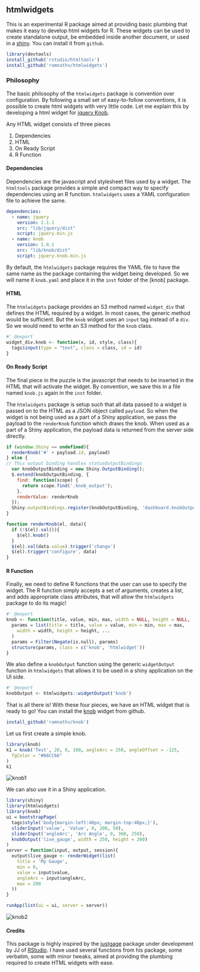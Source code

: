 ## htmlwidgets

This is an experimental R package aimed at providing basic plumbing that makes it easy to develop html widgets for R. These widgets can be used to create standalone output, be embedded inside another document, or used in a [shiny](http://shiny.rstudio.com). You can install it from `github`.

```r
library(devtools)
install_github('rstudio/htmltools')
install_github('ramnathv/htmlwidgets')
```

### Philosophy

The basic philosophy of the `htmlwidgets` package is convention over configuration. By following a small set of easy-to-follow conventions, it is possible to create html widgets with very little code. Let me explain this by developing a html widget for [jquery Knob](http://anthonyterrien.com/knob/).

Any HTML widget consists of three pieces

1. Dependencies
2. HTML 
3. On Ready Script
4. R Function

#### Dependencies

Dependencies are the javascript and stylesheet files used by a widget. The `htmltools` package provides a simple and compact way to specify dependencies using an R function. `htmlwidgets` uses a YAML configuration file to achieve the same. 

```yaml
dependencies:
  - name: jquery
    version: 2.1.1
    src: "lib/jquery/dist"
    script: jquery.min.js
  - name: knob
    version: 1.0.1
    src: "lib/knob/dist"
    script: jquery.knob.min.js
```

By default, the `htmlwidgets` package requires the YAML file to have the same name as the package containing the widget being developed. So we will name it `knob.yaml` and place it in the `inst` folder of the [knob] package.

#### HTML

The `htmlwidgets` package provides an S3 method named `widget_div` that defines the HTML required by a widget. In most cases, the generic method would be sufficient. But the `knob` widget uses an `input` tag instead of a `div`. So we  would need to write an S3 method for the `knob` class.

```r
#' @export
widget_div.knob <- function(x, id, style, class){
  tags$input(type = "text", class = class, id = id)
}
```

#### On Ready Script

The final piece in the puzzle is the javascript that needs to be inserted in the HTML that will activate the widget. By convention, we save this in a file named `knob.js` again in the `inst` folder.

The `htmlwidgets` package is setup such that all data passed to a widget is passed on to the HTML as a JSON object called `payload`. So when the widget is not being used as a part of a Shiny application, we pass the payload to the `renderKnob` function which draws the knob. When used as a part of a Shiny application, the payload data is returned from the server side directly.

```js
if (window.Shiny == undefined){
  renderKnob('#' + payload.id, payload)
} else {
// This output binding handles statusOutputBindings
  var knobOutputBinding = new Shiny.OutputBinding();
  $.extend(knobOutputBinding, {
    find: function(scope) {
      return scope.find('.knob_output');
    },
    renderValue: renderKnob
  });
  Shiny.outputBindings.register(knobOutputBinding, 'dashboard.knobOutputBinding');
}

function renderKnob(el, data){
  if (!$(el).val()){
    $(el).knob()
  }
  $(el).val(data.value).trigger('change')
  $(el).trigger('configure', data)
}
```

#### R Function

Finally, we need to define R functions that the user can use to specify the widget. The R function simply accepts a set of arguments, creates a list, and adds appropriate class attributes, that will allow the `htmlwidgets` package to do its magic!

```r
#' @export
knob <- function(title, value, min, max, width = NULL, height = NULL, ...){
  params = list(title = title, value = value, min = min, max = max,
    width = width, height = height, ...               
  )
  params = Filter(Negate(is.null), params)
  structure(params, class = c('knob', 'htmlwidget'))
}
```

We also define a `knobOutput` function using the generic `widgetOutput` function in `htmlwidgets` that allows it to be used in a shiny application on the UI side.

```r
#' @export
knobOutput <- htmlwidgets::widgetOutput('knob')
```

That is all there is! With these four pieces, we have an HTML widget that is ready to go! You can install the [knob](http://github.com/ramnathv/knob) widget from github.

```r
install_github('ramnathv/knob')
```

Let us first create a simple knob.

```r
library(knob)
k1 = knob('Test', 20, 0, 100, angleArc = 250, angleOffset = -125, 
  fgColor = "#66CC66"
)
k1
```

![knob1](http://i.imgur.com/2wekMlK.png)

We can also use it in a Shiny application.

```r
library(shiny)
library(htmlwidgets)
library(knob)
ui = bootstrapPage(
  tags$style('body{margin-left:40px; margin-top:40px;}'),
  sliderInput('value', 'Value', 0, 200, 50),
  sliderInput('angleArc', 'Arc Angle', 0, 360, 250),
  knobOutput('live_gauge', width = 250, height = 200)
)
server = function(input, output, session){
  output$live_gauge <- renderWidget(list(
    title = 'My Gauge',
    min = 0,
    value = input$value,
    angleArc = input$angleArc,
    max = 200
  ))
}

runApp(list(ui = ui, server = server))
```


![knob2](http://i.imgur.com/f9p07hI.png)


#### Credits

This package is highly inspired by the [justgage](http://github.com/jjallaire/justgage) package under development by JJ of [RStudio](http://rstudio.com). I have used several functions from his package, some verbatim, some with minor tweaks, aimed at providing the plumbing required to create HTML widgets with ease.

